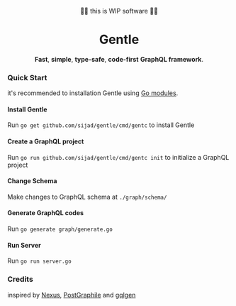 <p align="center">🚧🚧 this is WIP software 🚧🚧</p>

<h1 align="center">Gentle</h1>

<p align="center">
  <strong>Fast</strong>, <strong>simple</strong>, <strong>type-safe</strong>, <strong>code-first</strong> <strong>GraphQL framework</strong>.
</p>

### Quick Start

it's recommended to installation Gentle using [Go modules](https://github.com/golang/go/wiki/Modules#quick-start).

#### Install Gentle

Run `go get github.com/sijad/gentle/cmd/gentc` to install Gentle

#### Create a GraphQL project

Run `go run github.com/sijad/gentle/cmd/gentc init` to initialize a GraphQL project

#### Change Schema

Make changes to GraphQL schema at `./graph/schema/`

#### Generate GraphQL codes

Run `go generate graph/generate.go`

#### Run Server

Run `go run server.go`

### Credits

inspired by [Nexus](https://www.nexusjs.org/), [PostGraphile](https://www.graphile.org/postgraphile/) and [gqlgen](https://gqlgen.com/)
